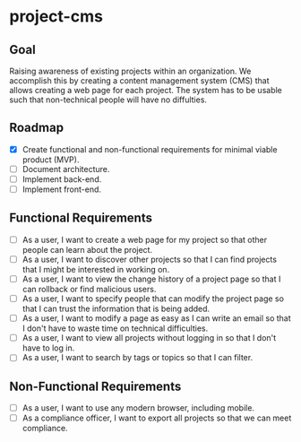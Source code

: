 # project-cms

## Goal

Raising awareness of existing projects within an organization.
We accomplish this by creating a content management system (CMS) that allows creating a web page for each project.
The system has to be usable such that non-technical people will have no diffulties.

## Roadmap

- [x] Create functional and non-functional requirements for minimal viable product (MVP).
- [ ] Document architecture.
- [ ] Implement back-end.
- [ ] Implement front-end.

## Functional Requirements

- [ ] As a user, I want to create a web page for my project so that other people can learn about the project.
- [ ] As a user, I want to discover other projects so that I can find projects that I might be interested in working on.
- [ ] As a user, I want to view the change history of a project page so that I can rollback or find malicious users.
- [ ] As a user, I want to specify people that can modify the project page so that I can trust the information that is being added.
- [ ] As a user, I want to modify a page as easy as I can write an email so that I don't have to waste time on technical difficulties.
- [ ] As a user, I want to view all projects without logging in so that I don't have to log in.
- [ ] As a user, I want to search by tags or topics so that I can filter.

## Non-Functional Requirements

- [ ] As a user, I want to use any modern browser, including mobile.
- [ ] As a compliance officer, I want to export all projects so that we can meet compliance.
